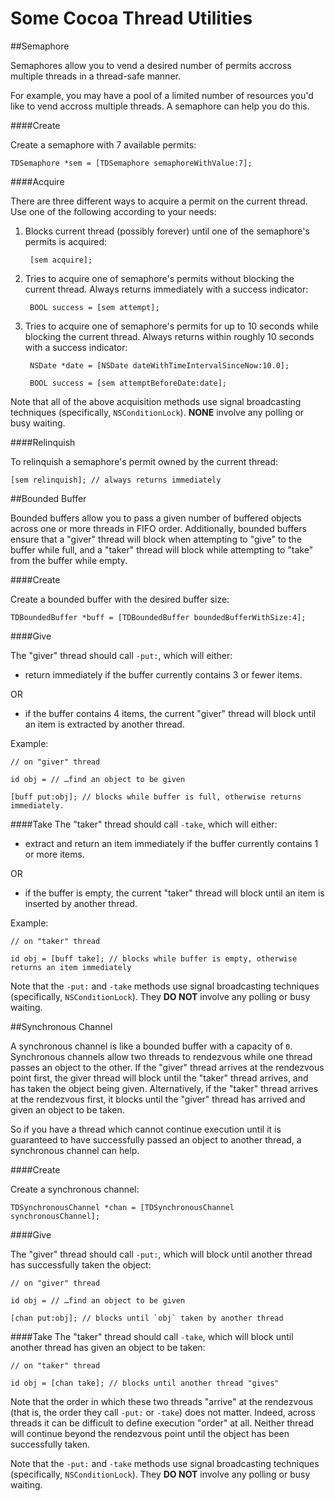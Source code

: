 Some Cocoa Thread Utilities
===========

##Semaphore

Semaphores allow you to vend a desired number of permits accross multiple threads in a thread-safe manner. 

For example, you may have a pool of a limited number of resources you'd like to vend accross multiple threads. A semaphore can help you do this.

####Create

Create a semaphore with 7 available permits:

    TDSemaphore *sem = [TDSemaphore semaphoreWithValue:7];

####Acquire

There are three different ways to acquire a permit on the current thread. Use one of the following according to your needs:

1. Blocks current thread (possibly forever) until one of the semaphore's permits is acquired:

        [sem acquire];

1. Tries to acquire one of semaphore's permits without blocking the current thread. Always returns immediately with a success indicator:

        BOOL success = [sem attempt];

1. Tries to acquire one of semaphore's permits for up to 10 seconds while blocking the current thread. Always returns within roughly 10 seconds with a success indicator:

        NSDate *date = [NSDate dateWithTimeIntervalSinceNow:10.0];
        
        BOOL success = [sem attemptBeforeDate:date];

Note that all of the above acquisition methods use signal broadcasting techniques (specifically, `NSConditionLock`). **NONE** involve any polling or busy waiting. 

####Relinquish

To relinquish a semaphore's permit owned by the current thread:

    [sem relinquish]; // always returns immediately

##Bounded Buffer

Bounded buffers allow you to pass a given number of buffered objects across one or more threads in FIFO order. Additionally, bounded buffers ensure that a "giver" thread will block when attempting to "give" to the buffer while full, and a "taker" thread will block while attempting to "take" from the buffer while empty.

####Create

Create a bounded buffer with the desired buffer size:

    TDBoundedBuffer *buff = [TDBoundedBuffer boundedBufferWithSize:4];

####Give

The "giver" thread should call `-put:`, which will either:

* return immediately if the buffer currently contains 3 or fewer items.

OR

* if the buffer contains 4 items, the current "giver" thread will block until an item is extracted by another thread.

Example:

    // on "giver" thread
    
    id obj = // …find an object to be given
    
    [buff put:obj]; // blocks while buffer is full, otherwise returns immediately.

####Take
The "taker" thread should call `-take`, which will either:

* extract and return an item immediately if the buffer currently contains 1 or more items.

OR

* if the buffer is empty, the current "taker" thread will block until an item is inserted by another thread.

Example:

    // on "taker" thread
    
    id obj = [buff take]; // blocks while buffer is empty, otherwise returns an item immediately

Note that the  `-put:` and `-take` methods use signal broadcasting techniques (specifically, `NSConditionLock`). They **DO NOT** involve any polling or busy waiting. 

##Synchronous Channel

A synchronous channel is like a bounded buffer with a capacity of `0`. Synchronous channels allow two threads to rendezvous while one thread passes an object to the other. If the "giver" thread arrives at the rendezvous point first, the giver thread will block until the "taker" thread arrives, and has taken the object being given. Alternatively, if the "taker" thread arrives at the rendezvous first, it blocks until the "giver" thread has arrived and given an object to be taken.

So if you have a thread which cannot continue execution until it is guaranteed to have successfully passed an object to another thread, a synchronous channel can help.

####Create

Create a synchronous channel:

    TDSynchronousChannel *chan = [TDSynchronousChannel synchronousChannel];

####Give

The "giver" thread should call `-put:`, which will block until another thread has successfully taken the object:

    // on "giver" thread
    
    id obj = // …find an object to be given
    
    [chan put:obj]; // blocks until `obj` taken by another thread

####Take
The "taker" thread should call `-take`, which will block until another thread has given an object to be taken:

    // on "taker" thread
    
    id obj = [chan take]; // blocks until another thread "gives"    

Note that the order in which these two threads "arrive" at the rendezvous (that is, the order they call `-put:` or `-take`) does not matter. Indeed, across threads it can be difficult to define execution "order" at all. Neither thread will continue beyond the rendezvous point until the object has been successfully taken.

Note that the  `-put:` and `-take` methods use signal broadcasting techniques (specifically, `NSConditionLock`). They **DO NOT** involve any polling or busy waiting. 
